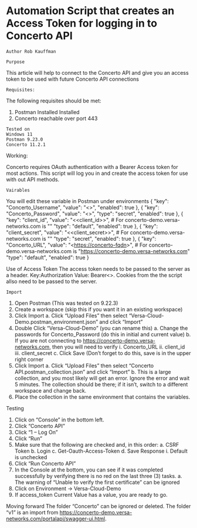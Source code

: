 # Automation Script that creates an Access Token for logging in to Concerto API

```
Author Rob Kauffman
```

```
Purpose
```

This article will help to connect to the Concerto API and give you an access token to be used with future Concerto API connections

```
Requisites:
```

The following requisites should be met:

1. Postman Installed Installed
2. Concerto reachable over port 443

```
Tested on
Windows 11
Postman 9.23.0
Concerto 11.2.1
```

Working:

Concerto requires OAuth authentication with a Bearer Access token for most actions. This script will log you in and create the access token for use with out API methods.

```
Vairables
```

You will edit these variable in Postman under environments
{
"key": "Concerto_Username",
"value": "<<username>>",
"enabled": true
},
{
"key": "Concerto_Password",
"value": "<<password>>",
"type": "secret",
"enabled": true
},
{
"key": "client_id",
"value": "<<client_id>>", # For concerto-demo.versa-networks.com is ""
"type": "default",
"enabled": true
},
{
"key": "client_secret",
"value": "<<client_secret>>", # For concerto-demo.versa-networks.com is ""
"type": "secret",
"enabled": true
},
{
"key": "Concerto_URL",
"value": "<<https://concerto-fqdn>>", # For concerto-demo.versa-networks.com is "https://concerto-demo.versa-networks.com"
"type": "default",
"enabled": true
}

Use of Access Token
The access token needs to be passed to the server as a header. Key:Authorization Value: Bearer<<contents of access_token file>>. Cookies from the the script allso need to be passed to the server.

```
Import
```

1. Open Postman (This was tested on 9.22.3)
2. Create a workspace (skip this if you want it in an existing workspace)
3. Click Import
   a. Click “Upload Files” then select “Versa-Cloud-Demo.postman_environment.json” and click “Import”
4. Double Click “Versa-Cloud-Demo” (you can rename this)
   a. Change the passwords for Concerto_Password (do this in initial and current value)
   b. If you are not connecting to https://concerto-demo.versa-networks.com, then you will need to verify
   i. Concerto_URL
   ii. client_id
   iii. client_secret
   c. Click Save (Don’t forget to do this, save is in the upper right corner
5. Click Import
   a. Click “Upload Files” then select “Concerto API.postman_collection.json” and click “Import”
   b. This is a large collection, and you most likely will get an error. Ignore the error and wait 5 minutes. The collection should be there; if it isn’t, switch to a different workspace and change back.
6. Place the collection in the same environment that contains the variables.

Testing

1. Click on “Console” in the bottom left.
2. Click “Concerto API”
3. Click “1 – Log On”
4. Click “Run”
5. Make sure that the following are checked and, in this order:
   a. CSRF Token
   b. Login
   c. Get-Oauth-Access-Token
   d. Save Response
   i. Default is unchecked
6. Click “Run Concerto API”
7. In the Console at the bottom, you can see if it was completed successfully by verifying there is no red on the last three (3) tasks.
   a. The warning of “Unable to verify the first certificate” can be ignored
8. Click on Environment -> Versa-Cloud-Demo
9. If access_token Current Value has a value, you are ready to go.

Moving forward
The folder “Concerto” can be ignored or deleted.
The folder “v1” is an import from https://concerto-demo.versa-networks.com/portalapi/swagger-ui.html.
